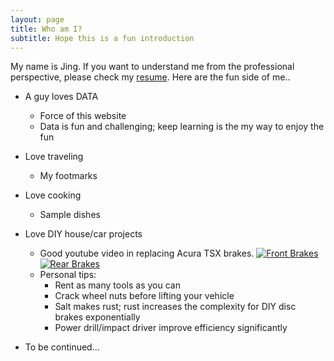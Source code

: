 ```yaml
---
layout: page
title: Who am I?
subtitle: Hope this is a fun introduction
---
```


My name is Jing. If you want to understand me from the professional perspective, please check my [resume](/JingCV). Here are the fun side of me..
- A guy loves DATA
  - Force of this website
  - Data is fun and challenging; keep learning is the my way to enjoy the fun

- Love traveling
  - My footmarks

- Love cooking
  - Sample dishes

- Love DIY house/car projects 
  - Good youtube video in replacing Acura TSX brakes. 
  [![Front Brakes](http://img.youtube.com/vi/3C088hOqNo4/0.jpg)](https://www.youtube.com/watch?v=3C088hOqNo4)
  [![Rear Brakes](http://img.youtube.com/vi/3mb-E5YsGdg/0.jpg)](https://www.youtube.com/watch?v=3mb-E5YsGdg) 
  - Personal tips:
    - Rent as many tools as you can
    - Crack wheel nuts before lifting your vehicle
    - Salt makes rust; rust increases the complexity for DIY disc brakes exponentially
    - Power drill/impact driver improve efficiency significantly

- To be continued...